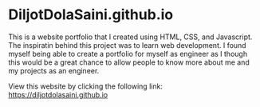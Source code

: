 # DiljotDolaSaini.github.io

This is a website portfolio that I created using HTML, CSS, and Javascript. The inspiratin behind this project was to learn web development. I found myself being able to create a portfolio for myself as engineer as I though this would be a great chance to allow people to know more about me and my projects as an engineer. 

View this website by clicking the following link: https://diljotdolasaini.github.io 
